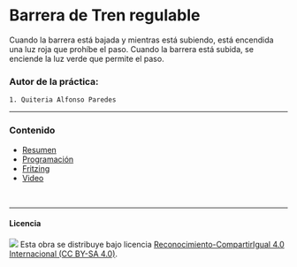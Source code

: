 # Barrera de Tren regulable

Cuando la barrera está bajada y mientras está subiendo, está encendida una luz roja que prohíbe el paso. Cuando la barrera está subida, se enciende la luz verde que permite el paso.

### Autor de la práctica:
    1. Quiteria Alfonso Paredes

<hr>

### Contenido

- [Resumen](Resumen.pdf)
- [Programación](Programación.sb2)
- [Fritzing](Fritzing.fz)
- [Video](Video.mp4)


<br>


***

#### Licencia

<img src="http://i.creativecommons.org/l/by-sa/4.0/88x31.png" /> Esta obra se distribuye bajo licencia [Reconocimiento-CompartirIgual 4.0 Internacional (CC BY-SA 4.0)](https://creativecommons.org/licenses/by-sa/4.0/deed.es_ES).
